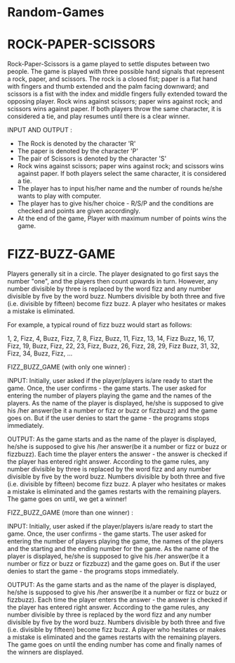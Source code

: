# Random-Games

# ROCK-PAPER-SCISSORS

Rock-Paper-Scissors is a game played to settle disputes between two people. The game is played with three possible hand signals that represent a rock, paper, and scissors. The rock is a closed fist; paper is a flat hand with fingers and thumb extended and the palm facing downward; and scissors is a fist with the index and middle fingers fully extended toward the opposing player. Rock wins against scissors; paper wins against rock; and scissors wins against paper. If both players throw the same character, it is considered a tie, and play resumes until there is a clear winner.

INPUT AND OUTPUT :

- The Rock is denoted by the character 'R'
- The paper is denoted by the character 'P'
- The pair of Scissors is denoted by the character 'S'
- Rock wins against scissors; paper wins against rock; and scissors wins against paper. If both players select the same character, it is considered a tie.
- The player has to input his/her name and the number of rounds he/she wants to play with computer.
- The player has to give his/her choice - R/S/P and the conditions are checked and points are given accordingly.
- At the end of the game, Player with maximum number of points wins the game.


# FIZZ-BUZZ-GAME
Players generally sit in a circle. The player designated to go first says the number "one", and the players then count upwards in turn. However, any number divisible by three is replaced by the word fizz and any number divisible by five by the word buzz. Numbers divisible by both three and five (i.e. divisible by fifteen) become fizz buzz. A player who hesitates or makes a mistake is eliminated.

For example, a typical round of fizz buzz would start as follows:

1, 2, Fizz, 4, Buzz, Fizz, 7, 8, Fizz, Buzz, 11, Fizz, 13, 14, Fizz Buzz, 16, 17, Fizz, 19, Buzz, Fizz, 22, 23, Fizz, Buzz, 26, Fizz, 28, 29, Fizz Buzz, 31, 32, Fizz, 34, Buzz, Fizz, ...

FIZZ_BUZZ_GAME (with only one winner) :

INPUT: 
Initially, user asked if the player/players is/are ready to start the game.
Once, the user confirms - the game starts. The user asked for entering the number of players playing the game and the names of the players. As the name of the player is displayed, he/she is supposed to give his /her answer(be it a number or fizz or buzz or fizzbuzz) and the game goes on.
But if the user denies to start the game - the programs stops immediately.

OUTPUT:
As the game starts and as the name of the player is displayed, he/she is supposed to give his /her answer(be it a number or fizz or buzz or fizzbuzz).
Each time the player enters the answer - the answer is checked if the player has entered right answer.
According to the game rules, any number divisible by three is replaced by the word fizz and any number divisible by five by the word buzz. Numbers divisible by both three and five (i.e. divisible by fifteen) become fizz buzz. A player who hesitates or makes a mistake is eliminated and the games restarts with the remaining players.
The game goes on until, we get a winner!

FIZZ_BUZZ_GAME (more than one winner) :

INPUT: 
Initially, user asked if the player/players is/are ready to start the game.
Once, the user confirms - the game starts. The user asked for entering the number of players playing the game, the names of the players and the starting and the ending number for the game. As the name of the player is displayed, he/she is supposed to give his /her answer(be it a number or fizz or buzz or fizzbuzz) and the game goes on.
But if the user denies to start the game - the programs stops immediately.

OUTPUT:
As the game starts and as the name of the player is displayed, he/she is supposed to give his /her answer(be it a number or fizz or buzz or fizzbuzz).
Each time the player enters the answer - the answer is checked if the player has entered right answer.
According to the game rules, any number divisible by three is replaced by the word fizz and any number divisible by five by the word buzz. Numbers divisible by both three and five (i.e. divisible by fifteen) become fizz buzz. A player who hesitates or makes a mistake is eliminated and the games restarts with the remaining players.
The game goes on until the ending number has come and finally names of the winners are displayed.
